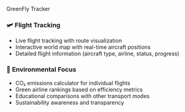 GreenFly Tracker
### 🛩️ **Flight Tracking**
- Live flight tracking with route visualization
- Interactive world map with real-time aircraft positions
- Detailed flight information (aircraft type, airline, status, progress)

### 🌱 **Environmental Focus**
- CO₂ emissions calculator for individual flights
- Green airline rankings based on efficiency metrics
- Educational comparisons with other transport modes
- Sustainability awareness and transparency
